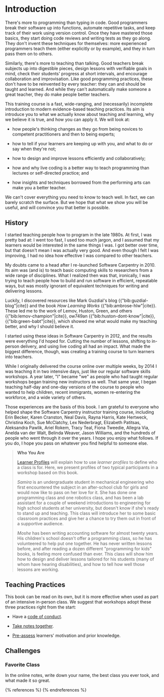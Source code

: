 # Introduction

There's more to programming than typing in code.  Good programmers
break their software up into functions, automate repetitive tasks, and
keep track of their work using version control.  Once they have
mastered those basics, they start doing code reviews and writing tests
as they go along.  They don't invent these techniques for themselves:
more experienced programmers teach them (either explicitly or by
example), and they in turn pass them on to others.

Similarly, there's more to teaching than talking.  Good teachers break
subjects up into digestible pieces, design lessons with verifiable
goals in mind, check their students' progress at short intervals, and
encourage collaboration and improvisation.  Like good programming
practices, these don't have to be reinvented by every teacher: they
can and should be taught and learned.  And while they can't
automatically make someone a great teacher, they do make people better
teachers.

This training course is a fast, wide-ranging, and (necessarily)
incomplete introduction to modern evidence-based teaching practices.
Its aim is introduce you to what we actually know about teaching and
learning, why we believe it is true, and how you can apply it.  We
will look at:

*   how people's thinking changes as they go from being novices to
    competent practitioners and then to being experts;

*   how to tell if your learners are keeping up with you, and what to
    do or say when they're not;

*   how to design and improve lessons efficiently and collaboratively;

*   how and why live coding is a better way to teach programming than
    lectures or self-directed practice; and

*   how insights and techniques borrowed from the performing arts can
    make you a better teacher.

We can't cover everything you need to know to teach well.  In fact,
we can barely scratch the surface.  But we hope that what we show you
will be useful, and will convince you that better is possible.

## History

I started teaching people how to program in the late 1980s.  At first,
I was pretty bad at: I went too fast, I used too much jargon, and I
assumed that my learners would be interested in the same things I was.
I got better over time, but that doesn't mean I was actually very
good.  And even though I felt I was improving, I had no idea how
effective I was compared to other teachers.

My doubts came to a head after I re-launched Software Carpentry in 2010.
Its aim was (and is) to teach basic computing skills to
researchers from a wide range of disciplines.  What I realized then
was that, ironically, I was trying to teach people how to build and
run software in efficient, repeatable ways, but was mostly ignorant of
equivalent techniques for writing and delivering lessons.

Luckily, I discovered resources like Mark Guzdial's blog
{{"bib:guzdial-blog"|cite}} and the book *How Learning Works*
{{"bib:ambrose-hlw"|cite}}.  These led me to the work of Lemov,
Huston, Green, and others {{"bib:lemov-champion"|cite}},
ow749an
{{"bib:huston-dont-know"|cite}}, {{"bib:green-babt"|cite}}, which
showed me what would make my teaching better, and why I should believe
it.

I started using these ideas in Software Carpentry in 2012, and the
results were everything I'd hoped for.  Cutting the number of lessons,
shifting to in-person delivery, and using live coding all had an
impact.  What made the biggest difference, though, was creating a
training course to turn learners into teachers.

While I originally delivered the course online over multiple weeks, by
2014 I was teaching it in two intensive days, just like our regular
software skills workshops.  A year later, "I" became "we" as
people who had taught regular workshops began training new instructors
as well.  That same year, I began teaching half-day and one-day
versions of the course to people who wanted to help children, recent
immigrants, women re-entering the workforce, and a wide variety of
others.

Those experiences are the basis of this book.  I am grateful to
everyone who helped shape the Software Carpentry instructor training
course, including Erin Becker, Karen Cranston, Neal Davis, Rayna
Harris, Kate Hertweck, Christina Koch, Sue McClatchy, Lex Nederbragt,
Elizabeth Patitsas, Aleksandra Pawlik, Ariel Rokem, Tracy Teal, Fiona
Tweedie, Allegra Via, Anelda van der Walt, Belinda Weaver, Jason
Williams, and the hundreds of people who went through it over the
years.  I hope you enjoy what follows.  If you do, I hope you pass on
whatever you find helpful to someone else.

> **Who You Are**
>
> [Learner Profiles](../lessons/#learner-profiles) will explain how to
> use *learner profiles* to define who a class is for.  Here, we present
> profiles of two typical participants in a workshop based on this book.
> 
> *Samira* is an undergraduate student in mechanical engineering
> who first encountered the subject in an after-school club for girls
> and would now like to pass on her love for it.  She has done one
> programming class and one robotics class, and has been a lab assistant
> for a couple of weekend introductions to engineering for high school
> students at her university, but doesn't know if she's ready to stand
> up and teaching.  This class will introduce her to some basic
> classroom practices and give her a chance to try them out in front of
> a supportive audience.
> 
> *Moshe* has been writing accounting software for almost twenty
> years.  His children's school doesn't offer a programming class, so he
> has volunteered to help put one together.  He has never written
> lessons before, and after reading a dozen different "programming for
> kids" books, is feeling more confused than ever.  This class will
> show him how to design and deliver lessons tailored for his students
> (many of whom have hearing disabilities), and how to tell how well
> those lessons are working.

## Teaching Practices

This book can be read on its own, but it is more effective when used
as part of an intensive in-person class.  We suggest that workshops
adopt these three practices right from the start:

*   Have a [code of conduct](../practices/#conduct).

*   [Take notes together](../practices/#notes).

*   [Pre-assess](../practices/#assess) learners' motivation and prior
    knowledge.

## Challenges

### Favorite Class

In the online notes, write down your name, the best class you ever
took, and what made it so great.

{% references %} {% endreferences %}
